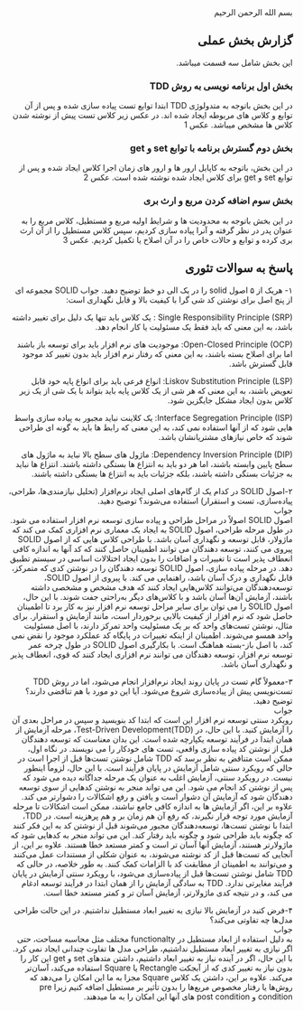 <div dir="rtl">
بسم الله الرحمن الرحیم

## گزارش بخش عملی 
این بخش شامل سه قسمت میباشد.
### بخش اول برنامه نویسی به روش TDD
در این بخش باتوجه به متدولوژی TDD ابتدا توابع تست پیاده سازی شده و پس از آن توابع و کلاس های مربوطه ایجاد شده اند.
در عکس زیر کلاس تست پیش از نوشته شدن کلاس ها مشخص میباشد.
عکس 1
### بخش دوم گسترش برنامه با توابع set و get
در این بخش، باتوجه به کاپایل ارور ها و ارور های زمان اجرا کلاس ایجاد شده و پس از توابع set و get برای کلاس ایجاد شده نوشته شده است.
عکس 2
### بخش سوم اضافه کردن مربع و ارث بری
در این بخش باتوجه به محدودیت ها و شرایط اولیه مربع و مستطیل، کلاس مربع را به عنوان پدر در نظر گرفته و آنرا پیاده سازی کردیم، سپس کلاس مستطیل را از آن ارث بری کرده و توابع و حالات خاص را در آن اصلاح یا تکمیل کردیم.
عکس 3


## پاسخ به سوالات تئوری 

۱- هریک از ۵ اصول solid را در یک الی دو خط توضیح دهید.
  جواب
  SOLID مجموعه ای از پنج اصل برای نوشتن کد شی گرا با کیفیت بالا و قابل نگهداری است:

Single Responsibility Principle
(SRP) : یک کلاس باید تنها یک دلیل برای تغییر داشته باشد، به این معنی که باید فقط یک مسئولیت یا کار انجام دهد.

Open-Closed Principle
(OCP): موجودیت های نرم افزار باید برای توسعه باز باشند اما برای اصلاح بسته باشند، به این معنی که رفتار نرم افزار باید بدون تغییر کد موجود قابل گسترش باشد.

Liskov Substitution Principle
(LSP): انواع فرعی باید برای انواع پایه خود قابل تعویض باشند، به این معنی که هر شی از یک کلاس پایه باید بتواند با یک شی از یک زیر کلاس بدون ایجاد مشکل جایگزین شود.

Interface Segregation Principle
(ISP): یک کلاینت نباید مجبور به پیاده سازی واسط هایی شود که از آنها استفاده نمی کند، به این معنی که رابط ها باید به گونه ای طراحی شوند که خاص نیازهای مشتریانشان باشد.

Dependency Inversion Principle
(DIP): ماژول های سطح بالا نباید به ماژول های سطح پایین وابسته باشند، اما هر دو باید به انتزاع ها بستگی داشته باشند. انتزاع ها نباید به جزئیات بستگی داشته باشند، بلکه جزئیات باید به انتزاع ها بستگی داشته باشند.



۲-اصول SOLID در کدام یک از گام‌های اصلی ایجاد نرم‌افزار (تحلیل نیازمندی‌ها، طراحی، پیاده‌سازی، تست و استقرار) استفاده می‌شوند؟ توضیح دهید.
<br />
جواب
<br />
اصول SOLID اصولاً در مراحل طراحی و پیاده سازی توسعه نرم افزار استفاده می شود.
در طول مرحله طراحی، اصول SOLID به ایجاد یک معماری نرم افزاری کمک می کند که ماژولار، قابل توسعه و نگهداری آسان باشد. با طراحی کلاس هایی که از اصول SOLID پیروی می کنند، توسعه دهندگان می توانند اطمینان حاصل کنند که کد آنها به اندازه کافی انعطاف پذیر است تا تغییرات و اضافات را بدون ایجاد اختلالات اساسی در سیستم تطبیق دهد.
در مرحله پیاده سازی، اصول SOLID توسعه دهندگان را در نوشتن کدی که متمرکز، قابل نگهداری و درک آسان باشد، راهنمایی می کند. با پیروی از اصول SOLID، توسعه‌دهندگان می‌توانند کلاس‌هایی ایجاد کنند که هدف مشخص و مشخصی داشته باشند، آزمایش آن‌ها آسان باشد و با کلاس‌های دیگر به‌راحتی جفت شوند.
با این حال، اصول SOLID را می توان برای سایر مراحل توسعه نرم افزار نیز به کار برد تا اطمینان حاصل شود که نرم افزار از کیفیت بالایی برخوردار است، مانند آزمایش و استقرار. برای مثال، نوشتن تست‌های واحد که بر یک مسئولیت واحد تمرکز دارند، با اصل مسئولیت واحد همسو می‌شوند. اطمینان از اینکه تغییرات در پایگاه کد عملکرد موجود را نقض نمی کند، با اصل باز-بسته هماهنگ است. با بکارگیری اصول SOLID در طول چرخه عمر توسعه نرم افزار، توسعه دهندگان می توانند نرم افزاری ایجاد کنند که قوی، انعطاف پذیر و نگهداری آسان باشد.




۳-معمولاً گام تست در پایان روند ایجاد نرم‌افزار انجام می‌شود، اما در روش TDD تست‌نویسی پیش از پیاده‌سازی شروع می‌شود. آیا این دو مورد با هم تناقضی دارند؟ توضیح دهید.
<br />
جواب
<br />
رویکرد سنتی توسعه نرم افزار این است که ابتدا کد بنویسید و سپس در مراحل بعدی آن را آزمایش کنید. با این حال، در (Test-Driven Development(TDD، مرحله آزمایش از همان ابتدا در فرآیند توسعه یکپارچه شده است. این بدان معناست که توسعه دهندگان قبل از نوشتن کد پیاده سازی واقعی، تست های خودکار را می نویسند.
در نگاه اول، ممکن است متناقض به نظر برسد که TDD شامل نوشتن تست‌ها قبل از اجرا است در حالی که رویکرد سنتی شامل آزمایش در پایان فرآیند است. با این حال، لزوماً اینطور نیست.
در رویکرد سنتی، آزمایش اغلب به عنوان یک مرحله جداگانه دیده می شود که پس از نوشتن کد انجام می شود. این می تواند منجر به نوشتن کدهایی از سوی توسعه دهندگان شود که آزمایش آن دشوار است و یافتن و رفع اشکالات را دشوارتر می کند. علاوه بر این، اگر آزمایش ها به اندازه کافی جامع نباشند، ممکن است اشکالات تا مرحله آزمایش مورد توجه قرار نگیرند، که رفع آن هم زمان بر و هم پرهزینه است.
در TDD، ابتدا با نوشتن تست‌ها، توسعه‌دهندگان مجبور می‌شوند قبل از نوشتن کد به این فکر کنند که چگونه باید طراحی شود و چگونه باید رفتار کند. این می تواند منجر به کدهایی شود که ماژولارتر هستند، آزمایش آنها آسان تر است و کمتر مستعد خطا هستند. علاوه بر این، از آنجایی که تست‌ها قبل از کد نوشته می‌شوند، به عنوان شکلی از مستندات عمل می‌کنند و می‌توانند به اطمینان از مطابقت کد با الزامات کمک کنند.
به طور خلاصه، در حالی که TDD شامل نوشتن تست‌ها قبل از پیاده‌سازی می‌شود، با رویکرد سنتی آزمایش در پایان فرآیند مغایرتی ندارد. TDD به سادگی آزمایش را از همان ابتدا در فرآیند توسعه ادغام می کند، و در نتیجه کدی ماژولارتر، آزمایش آسان تر و کمتر مستعد خطا است.


۴-فرض کنید در آزمایش بالا نیازی به تغییر ابعاد مستطیل نداشتیم. در این حالت طراحی مدل‌ها چه تفاوتی می‌کند؟
<br />
جواب
<br />
به دلیل استفاده از ابعاد مستطیل در functionalty مختلف مثل محاسبه مساحت،
حتی اگر نیازی به تغییر ابعاد مستطیل نداشتیم، طراحی مدل ها تفاوت چندانی ایجاد نمی کرد. با این حال، اگر در آینده نیاز به تغییر ابعاد داشتیم، داشتن متدهای set و get این کار را بدون نیاز به تغییر کدی که از آبجکت Rectangle یا Square استفاده می‌کند، آسان‌تر می‌کند. علاوه بر این، داشتن یک کلاس Square مجزا به ما این امکان را می‌دهد که روش‌ها یا رفتار مخصوص مربع‌ها را بدون تأثیر بر مستطیل اضافه کنیم زیرا pre condition و post condition های آنها این امکان را به ما میدهند.
</div>